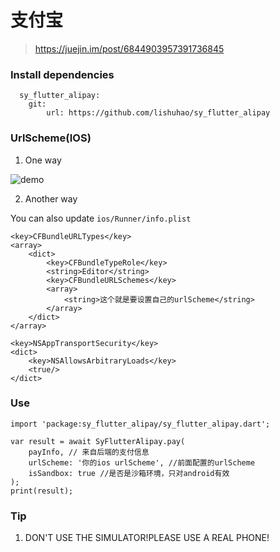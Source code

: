 # 支付宝

> https://juejin.im/post/6844903957391736845

### Install dependencies

```
  sy_flutter_alipay:
    git:
        url: https://github.com/lishuhao/sy_flutter_alipay

```

### UrlScheme(IOS)

1. One way

![demo](https://user-gold-cdn.xitu.io/2019/10/4/16d9744ff499f893?imageView2/0/w/1280/h/960/format/webp/ignore-error/1)

2. Another way

You can also update `ios/Runner/info.plist`

```
<key>CFBundleURLTypes</key>
<array>
    <dict>
        <key>CFBundleTypeRole</key>
        <string>Editor</string>
        <key>CFBundleURLSchemes</key>
        <array>
            <string>这个就是要设置自己的urlScheme</string>
        </array>
    </dict>
</array>
```
```
<key>NSAppTransportSecurity</key>
<dict>
	<key>NSAllowsArbitraryLoads</key>
	<true/>
</dict>
```

### Use

```
import 'package:sy_flutter_alipay/sy_flutter_alipay.dart';
```
```
var result = await SyFlutterAlipay.pay(
    payInfo, // 来自后端的支付信息
    urlScheme: '你的ios urlScheme', //前面配置的urlScheme
    isSandbox: true //是否是沙箱环境，只对android有效
);
print(result);
```

### Tip

1. DON'T USE THE SIMULATOR!PLEASE USE A REAL PHONE!